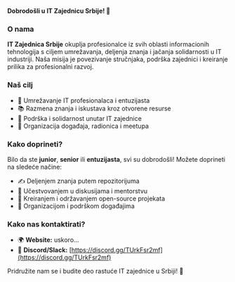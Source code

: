 **Dobrodošli u IT Zajednicu Srbije! 👋**

### O nama

**IT Zajednica Srbije** okuplja profesionalce iz svih oblasti informacionih tehnologija s ciljem umrežavanja, deljenja znanja i jačanja solidarnosti u IT industriji. Naša misija je povezivanje stručnjaka, podrška zajednici i kreiranje prilika za profesionalni razvoj.

### Naš cilj

- 🔗 Umrežavanje IT profesionalaca i entuzijasta
- 📚 Razmena znanja i iskustava kroz otvorene resurse
- 🤝 Podrška i solidarnost unutar IT zajednice
- 📅 Organizacija događaja, radionica i meetupa

### Kako doprineti?

Bilo da ste **junior**, **senior** ili **entuzijasta**, svi su dobrodošli! Možete doprineti na sledeće načine:

- ✍️ Deljenjem znanja putem repozitorijuma
- 💬 Učestvovanjem u diskusijama i mentorstvu
- 🚀 Kreiranjem i održavanjem open-source projekata
- 🎤 Organizacijom i podrškom događajima

### Kako nas kontaktirati?

- 🌍 **Website:** uskoro...
- 💬 **Discord/Slack:** [https://discord.gg/TUrkFsr2mf](https://discord.gg/TUrkFsr2mf)

Pridružite nam se i budite deo rastuće IT zajednice u Srbiji! 🚀
